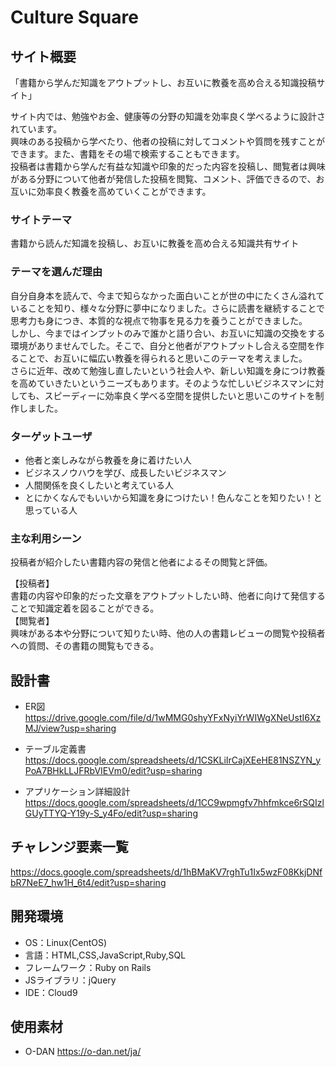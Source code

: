 # Culture Square

## サイト概要
「書籍から学んだ知識をアウトプットし、お互いに教養を高め合える知識投稿サイト」<br />

サイト内では、勉強やお金、健康等の分野の知識を効率良く学べるように設計されています。<br />
興味のある投稿から学べたり、他者の投稿に対してコメントや質問を残すことができます。また、書籍をその場で検索することもできます。<br />
投稿者は書籍から学んだ有益な知識や印象的だった内容を投稿し、閲覧者は興味がある分野について他者が発信した投稿を閲覧、コメント、評価できるので、お互いに効率良く教養を高めていくことができます。

### サイトテーマ
書籍から読んだ知識を投稿し、お互いに教養を高め合える知識共有サイト

### テーマを選んだ理由
自分自身本を読んで、今まで知らなかった面白いことが世の中にたくさん溢れていることを知り、様々な分野に夢中になりました。さらに読書を継続することで思考力も身につき、本質的な視点で物事を見る力を養うことができました。<br />
しかし、今まではインプットのみで誰かと語り合い、お互いに知識の交換をする環境がありませんでした。そこで、自分と他者がアウトプットし合える空間を作ることで、お互いに幅広い教養を得られると思いこのテーマを考えました。<br />
さらに近年、改めて勉強し直したいという社会人や、新しい知識を身につけ教養を高めていきたいというニーズもあります。そのような忙しいビジネスマンに対しても、スピーディーに効率良く学べる空間を提供したいと思いこのサイトを制作しました。

### ターゲットユーザ
- 他者と楽しみながら教養を身に着けたい人
- ビジネスノウハウを学び、成長したいビジネスマン
- 人間関係を良くしたいと考えている人
- とにかくなんでもいいから知識を身につけたい！色んなことを知りたい！と思っている人

### 主な利用シーン
投稿者が紹介したい書籍内容の発信と他者によるその閲覧と評価。<br />

【投稿者】<br />
書籍の内容や印象的だった文章をアウトプットしたい時、他者に向けて発信することで知識定着を図ることができる。<br />
【閲覧者】<br />
興味がある本や分野について知りたい時、他の人の書籍レビューの閲覧や投稿者への質問、その書籍の閲覧もできる。

## 設計書
- ER図 <br />
  https://drive.google.com/file/d/1wMMG0shyYFxNyiYrWIWgXNeUstI6XzMJ/view?usp=sharing

- テーブル定義書 <br />
  https://docs.google.com/spreadsheets/d/1CSKLiIrCajXEeHE81NSZYN_yPoA7BHkLLJFRbVIEVm0/edit?usp=sharing

- アプリケーション詳細設計<br />
  https://docs.google.com/spreadsheets/d/1CC9wpmgfv7hhfmkce6rSQIzlGUyTTYQ-Y19y-S_y4Fo/edit?usp=sharing


## チャレンジ要素一覧
https://docs.google.com/spreadsheets/d/1hBMaKV7rghTu1Ix5wzF08KkjDNfbR7NeE7_hw1H_6t4/edit?usp=sharing

## 開発環境
- OS：Linux(CentOS)
- 言語：HTML,CSS,JavaScript,Ruby,SQL
- フレームワーク：Ruby on Rails
- JSライブラリ：jQuery
- IDE：Cloud9

## 使用素材
- O-DAN https://o-dan.net/ja/